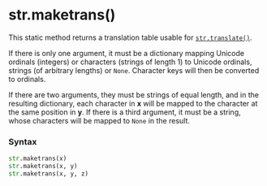 # str.maketrans()

This static method returns a translation table usable for [`str.translate()`](/built-in-types/str/translate.md).

If there is only one argument, it must be a dictionary mapping Unicode ordinals (integers) or characters (strings of length 1) to Unicode ordinals, strings (of arbitrary lengths) or `None`. Character keys will then be converted to ordinals.

If there are two arguments, they must be strings of equal length, and in the resulting dictionary, each character in **x** will be mapped to the character at the same position in **y**. If there is a third argument, it must be a string, whose characters will be mapped to `None` in the result.

### Syntax

```python
str.maketrans(x)
str.maketrans(x, y)
str.maketrans(x, y, z)
```